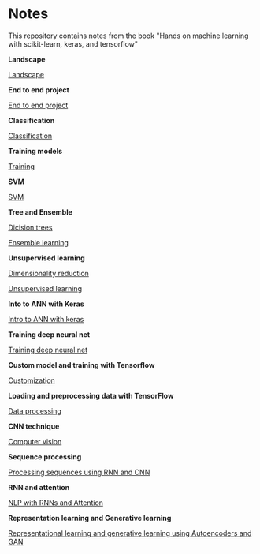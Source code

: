 # Notes 

This repository contains notes from the book "Hands on machine learning with scikit-learn, keras, and tensorflow"

**Landscape**

[Landscape](./chapters/landscape.md)

**End to end project**

[End to end project](./chapters/end-to-end.md)


**Classification**

[Classification](./chapters/classification.md)

**Training models**

[Training](./chapters/training.md)

**SVM**

[SVM](./chapters/svm.md)

**Tree and Ensemble**

[Dicision trees](./chapters/tree.md)

[Ensemble learning](./chapters/ensemble.md)

**Unsupervised learning**

[Dimensionality reduction](./chapters/dimension_reduction.md)

[Unsupervised learning](./chapters/unsupervised.md)

**Into to ANN with Keras**

[Intro to ANN with keras](./chapters/intro_to_ann.md)

**Training deep neural net**

[Training deep neural net](./chapters/training_deep_nn.md)

**Custom model and training with Tensorflow**

[Customization](./chapters/customization.md)

**Loading and preprocessing data with TensorFlow**

[Data processing](./chapters/process_data.md)

**CNN technique**

[Computer vision](./chapters/cv.md)

**Sequence processing**

[Processing sequences using RNN and CNN](./chapters/sequence.md)

**RNN and attention**

[NLP with RNNs and Attention](./chapters/rnn.md)

**Representation learning and Generative learning**

[Representational learning and generative learning using Autoencoders and GAN](./chapters/gan.md)

